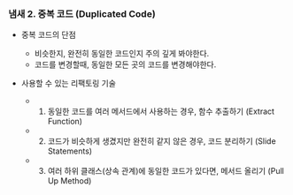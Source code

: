 ### 냄새 2. 중복 코드 (Duplicated Code)
- 중복 코드의 단점
   - 비슷한지, 완전히 동일한 코드인지 주의 깊게 봐야한다.
   - 코드를 변경할때, 동일한 모든 곳의 코드를 변경해야한다.

- 사용할 수 있는 리팩토링 기술
   - 1) 동일한 코드를 여러 메서드에서 사용하는 경우, 함수 추출하기 (Extract Function)
   - 2) 코드가 비슷하게 생겼지만 완전히 같지 않은 경우, 코드 분리하기 (Slide Statements)
   - 3) 여러 하위 클래스(상속 관계)에 동일한 코드가 있다면, 메서드 올리기 (Pull Up Method)